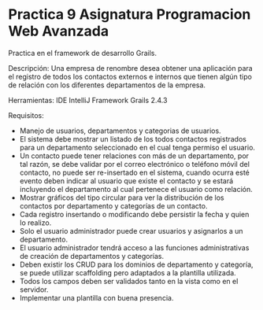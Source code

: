 Practica 9 Asignatura Programacion Web Avanzada
=========

Practica en el framework de desarrollo Grails.

Descripción: Una empresa de renombre desea obtener una aplicación para el registro de todos los contactos externos e internos que tienen algún tipo de relación con los diferentes departamentos de la empresa.

Herramientas: IDE IntelliJ Framework Grails 2.4.3

Requisitos:

  * Manejo de usuarios, departamentos y categorias de usuarios.
  * El sistema debe mostrar un listado de los todos contactos registrados para un departamento seleccionado en el cual tenga permiso el usuario.
  * Un contacto puede tener relaciones con más de un departamento, por tal razón, se debe validar por el correo electrónico o teléfono móvil del contacto, no puede ser re-insertado en el sistema, cuando ocurra esté evento deben indicar al usuario que existe el contacto y se estará incluyendo el departamento al cual pertenece el usuario como relación.
  * Mostrar gráficos del tipo circular para ver la distribución de los contactos por departamento y categorías de un contacto.
  * Cada registro insertando o modificando debe persistir la fecha y quien lo realizo.
  * Solo el usuario administrador puede crear usuarios y asignarlos a un departamento.
  * El usuario administrador tendrá acceso a las funciones administrativas de creación de departamentos y categorías.
  * Deben existir los CRUD para los dominios de departamento y categoría, se puede utilizar scaffolding pero adaptados a la plantilla utilizada.
  * Todos los campos deben ser validados tanto en la vista como en el servidor.
  * Implementar una plantilla con buena presencia.
